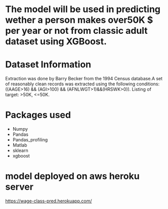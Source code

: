 # The model will be used in predicting wether a person makes over50K $ per year or not from classic adult dataset using XGBoost.

# Dataset Information
Extraction was done by Barry Becker from the 1994 Census
database.A set of reasonably clean records was extracted using
the following conditions: ((AAGE>16) && (AGI>100) && (AFNLWGT>1)&&(HRSWK>0)).
Listing of target: >50K, <=50K.


# Packages used
* Numpy
* Pandas
* Pandas_profiling
* Matlab
* sklearn
* xgboost



# model deployed on aws heroku server 
https://wage-class-pred.herokuapp.com/
